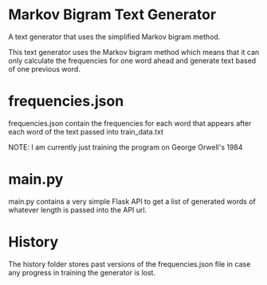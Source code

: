 # Markov Bigram Text Generator
A text generator that uses the simplified Markov bigram method.

This text generator uses the Markov bigram method which means that it can only calculate the frequencies for one word ahead and generate text based of one previous word. 

# frequencies.json
frequencies.json contain the frequencies for each word that appears after each word of the text passed into train_data.txt

NOTE: I am currently just training the program on George Orwell's 1984

# main.py
main.py contains a very simple Flask API to get a list of generated words of whatever length is passed into the API url.

# History
The history folder stores past versions of the frequencies.json file in case any progress in training the generator is lost.